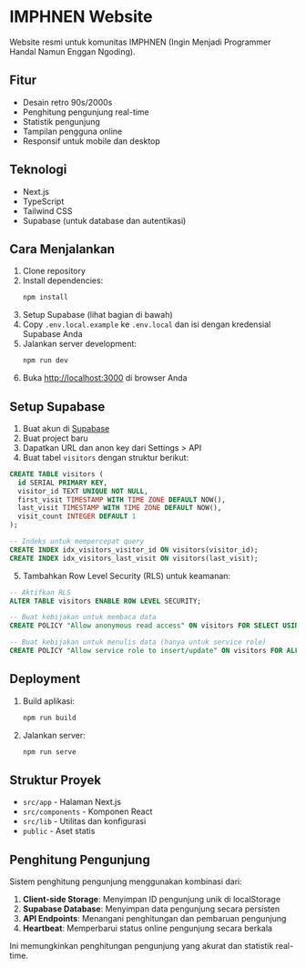 # IMPHNEN Website

Website resmi untuk komunitas IMPHNEN (Ingin Menjadi Programmer Handal Namun Enggan Ngoding).

## Fitur

- Desain retro 90s/2000s
- Penghitung pengunjung real-time
- Statistik pengunjung
- Tampilan pengguna online
- Responsif untuk mobile dan desktop

## Teknologi

- Next.js
- TypeScript
- Tailwind CSS
- Supabase (untuk database dan autentikasi)

## Cara Menjalankan

1. Clone repository
2. Install dependencies:
   ```bash
   npm install
   ```
3. Setup Supabase (lihat bagian di bawah)
4. Copy `.env.local.example` ke `.env.local` dan isi dengan kredensial Supabase Anda
5. Jalankan server development:
   ```bash
   npm run dev
   ```
6. Buka [http://localhost:3000](http://localhost:3000) di browser Anda

## Setup Supabase

1. Buat akun di [Supabase](https://supabase.com/)
2. Buat project baru
3. Dapatkan URL dan anon key dari Settings > API
4. Buat tabel `visitors` dengan struktur berikut:

```sql
CREATE TABLE visitors (
  id SERIAL PRIMARY KEY,
  visitor_id TEXT UNIQUE NOT NULL,
  first_visit TIMESTAMP WITH TIME ZONE DEFAULT NOW(),
  last_visit TIMESTAMP WITH TIME ZONE DEFAULT NOW(),
  visit_count INTEGER DEFAULT 1
);

-- Indeks untuk mempercepat query
CREATE INDEX idx_visitors_visitor_id ON visitors(visitor_id);
CREATE INDEX idx_visitors_last_visit ON visitors(last_visit);
```

5. Tambahkan Row Level Security (RLS) untuk keamanan:

```sql
-- Aktifkan RLS
ALTER TABLE visitors ENABLE ROW LEVEL SECURITY;

-- Buat kebijakan untuk membaca data
CREATE POLICY "Allow anonymous read access" ON visitors FOR SELECT USING (true);

-- Buat kebijakan untuk menulis data (hanya untuk service role)
CREATE POLICY "Allow service role to insert/update" ON visitors FOR ALL USING (auth.role() = 'service_role');
```

## Deployment

1. Build aplikasi:
   ```bash
   npm run build
   ```

2. Jalankan server:
   ```bash
   npm run serve
   ```

## Struktur Proyek

- `src/app` - Halaman Next.js
- `src/components` - Komponen React
- `src/lib` - Utilitas dan konfigurasi
- `public` - Aset statis

## Penghitung Pengunjung

Sistem penghitung pengunjung menggunakan kombinasi dari:

1. **Client-side Storage**: Menyimpan ID pengunjung unik di localStorage
2. **Supabase Database**: Menyimpan data pengunjung secara persisten
3. **API Endpoints**: Menangani penghitungan dan pembaruan pengunjung
4. **Heartbeat**: Memperbarui status online pengunjung secara berkala

Ini memungkinkan penghitungan pengunjung yang akurat dan statistik real-time.
